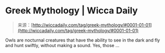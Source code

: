 <!--yml
category: 未分类
date: 2024-06-12 18:24:35
-->

# Greek Mythology | Wicca Daily

> 来源：[http://wiccadaily.com/tag/greek-mythology/#0001-01-01](http://wiccadaily.com/tag/greek-mythology/#0001-01-01)

Owls are nocturnal creatures that have the ability to see in the dark and fly and hunt swiftly, without making a sound. Yes, those …